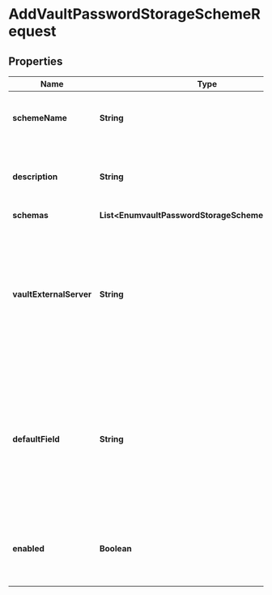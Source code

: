 

# AddVaultPasswordStorageSchemeRequest


## Properties

| Name | Type | Description | Notes |
|------------ | ------------- | ------------- | -------------|
|**schemeName** | **String** | Name of the new Password Storage Scheme |  |
|**description** | **String** | A description for this Password Storage Scheme |  [optional] |
|**schemas** | **List&lt;EnumvaultPasswordStorageSchemeSchemaUrn&gt;** |  |  |
|**vaultExternalServer** | **String** | An external server definition with information needed to connect and authenticate to the Vault instance containing the passphrase. |  |
|**defaultField** | **String** | The default name of the field in JSON objects contained in the AWS Secrets Manager service that contains the password for the target user. |  [optional] |
|**enabled** | **Boolean** | Indicates whether the Password Storage Scheme is enabled for use. |  |




